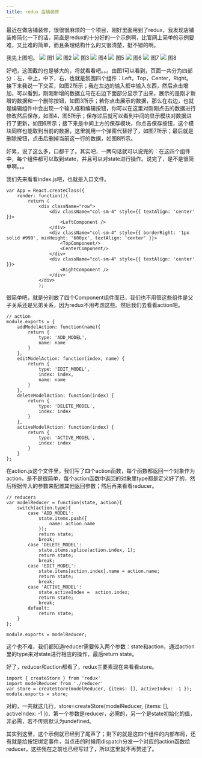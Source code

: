 ```yaml
---
title: redux 店铺装修
---
```


最近在做店铺装修，很很很麻烦的一个项目，刚好里面用到了redux，我发现店铺装修简化一下的话，简直是redux的十分好的一个示例啊，比官网上简单的示例要难，又比难的简单，而且条理结构什么的又很清楚，挺不错的啊。

我先上图吧。
![](http://oatasl78l.bkt.clouddn.com/redux%20ex1.png)
图1
![](http://oatasl78l.bkt.clouddn.com/redux%20ex2.png)
图2
![](http://oatasl78l.bkt.clouddn.com/redux%20ex3.png)
图3
![](http://oatasl78l.bkt.clouddn.com/redux%20ex4.png)
图4
![](http://oatasl78l.bkt.clouddn.com/redux%20ex5.png)
图5
![](http://oatasl78l.bkt.clouddn.com/redux%20ex6.png)
图6
![](http://oatasl78l.bkt.clouddn.com/redux%20ex7.png)
图7
![](http://oatasl78l.bkt.clouddn.com/redux%20ex8.png)
图8

<!-- more -->

好吧，这图截的也是够大的，将就看看吧。。。由图1可以看到，页面一共分为四部分：左，中上，中下，右，也就是氛围四个组件：Left，Top，Center，Right。接下来我说一下交互，如图2所示；我在左边的输入框中输入东西，然后点击增加，可以看到，刚刚新增的数据立马在右边下面部分显示了出来，展示的是刚才新增的数据和一个删除按钮，如图3所示；若你点击展示的数据，那么在右边，也就是编辑组件中会出现一个输入框和编辑按钮，你可以在这里对刚刚点击的数据进行修改然后保存，如图4，图5所示；保存过后就可以看到中间的显示模块对数据进行了更新，如图6所示；接下来是中间上方的保存模块，你点击保存按钮，这个模块同样也能取到当前的数据，这里就用一个弹窗代替好了，如图7所示；最后就是删除按钮，点击后删掉当前这一行的数据，如图8所示。

好累，说了这么多，口都干了。其实吧，一两句话就可以说完的：在这四个组件中，每个组件都可以取到state，并且可以对state进行操作。说完了，是不是很简单啊。。。

我们先来看看index.js吧，也就是入口文件。

```
var App = React.createClass({
    render: function(){
        return (
            <div className="row">
                <div className="col-sm-4" style={{ textAlign: 'center' }}>
                    <LeftComponent />
                </div>
                <div className="col-sm-4" style={{ borderRight: '1px solid #999', minHeight: '600px', textAlign: 'center' }}>
                    <TopComponent/>
                    <CenterComponent/>
                </div>
                <div className="col-sm-4" style={{ textAlign: 'center' }}>
                    <RightComponent />
                </div>
            </div>            
            );            
```

很简单吧，就是分别放了四个Component组件而已，我们也不用管这些组件是父子关系还是兄弟关系，因为redux不用考虑这些。然后我们去看看action吧。

```
// action 
module.exports = {
	addModelAction: function(name){
	    return {
	        type: 'ADD_MODEL',
	        name: name
	    }
	},
	editModelAction: function(index, name) {
		return {
			type: 'EDIT_MODEL',
			index: index,
			name: name
		}
	},
	deleteModelAction: function(index) {
		return {
			type: 'DELETE_MODEL',
			index: index
		}
	},
	activeModelAction: function(index) {
		return {
			type: 'ACTIVE_MODEL',
			index: index
		}
	}
};
```

在action.js这个文件里，我们写了四个action函数，每个函数都返回一个对象作为action，是不是很简单，每个action函数中返回的对象里type都是定义好了的，然后根据传入的参数来配置其他返回参数；然后再来看看reducer。

```
// reducers
var modelReducer = function(state, action){
    switch(action.type){
        case 'ADD_MODEL':
            state.items.push({
                name: action.name
            });
            return state;
            break;
        case 'DELETE_MODEL':
        	state.items.splice(action.index, 1);
            return state;
            break;
        case 'EDIT_MODEL':
        	state.items[action.index].name = action.name;
            return state;
            break;
        case 'ACTIVE_MODEL':
            state.activeIndex =  action.index; 
            return state;
            break;
        default:
            return state;
    }
};

module.exports = modelReducer;
```
这个也不难，我们都知道reducer需要传入两个参数：state和action，通过action里的type来对state进行相应的操作，最后return state。

好了，reducer和action都看了，redux三要素现在来看看store。

```
import { createStore } from 'redux'
import modelReducer from './reducer'
var store = createStore(modelReducer, {items: [], activeIndex: -1 });
module.exports = store;
```
对的，一共就这几行，store=createStore(modelReducer, {items: [], activeIndex: -1 })，第一个参数是reducer，必需的，另一个是state初始化的值，非必需，若不传则默认为undefined。

其实到这里，这个示例就已经到了尾声了；剩下的就是这四个组件的内部布局，还有就是给按钮绑定事件，当点击的时候用dispatch分发一个对应的action函数给reducer，这些我在之前也已经写过了，所以这里就不再赘述了。

